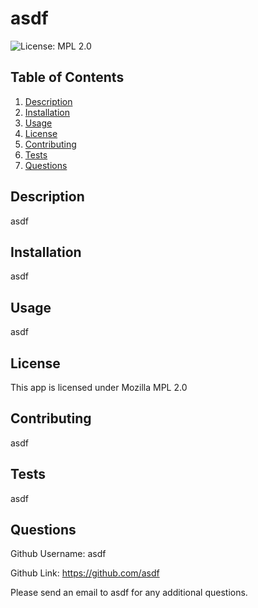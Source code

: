 # asdf
  ![License: MPL 2.0](https://img.shields.io/badge/License-MPL%202.0-brightgreen.svg)

  ## Table of Contents
  1. [Description](#description)
  2. [Installation](#installation)
  3. [Usage](#usage)
  4. [License](#license)
  5. [Contributing](#contributing)
  6. [Tests](#tests)
  7. [Questions](#questions)
  
  ## Description<a name="description"></a>
   asdf

  ## Installation<a name="installation"></a>
  asdf

  ## Usage<a name="usage"></a>
  asdf

  ## License<a name="license"></a>
  This app is licensed under Mozilla MPL 2.0

  ## Contributing<a name="contributing"></a>
  asdf

  ## Tests<a name="tests"></a>
  asdf

  ## Questions<a name="questions"></a>
  Github Username: asdf 

  Github Link: https://github.com/asdf

  Please send an email to asdf for any additional questions.
